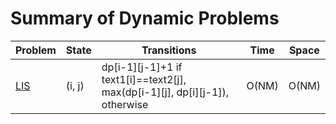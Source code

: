 # Summary of Dynamic Problems

| Problem       | State         | Transitions                                                                     | Time        | Space|
| ------------- |---------------| --------------------------------------------------------------------------------|-------------|------|
| [LIS](classical/lcs.md)       | (i, j)        | dp[i-1][j-1]+1 if text1[i]==text2[j], max(dp[i-1][j], dp[i][j-1]), otherwise    |O(NM)        | O(NM)|
